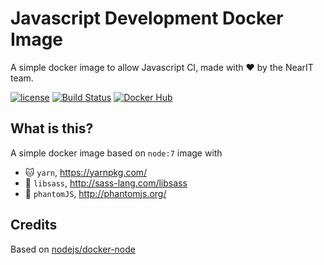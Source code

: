 # Javascript Development Docker Image
A simple docker image to allow Javascript CI, made with :heart: by the NearIT team.

[![license](https://img.shields.io/github/license/mashape/apistatus.svg)](LICENSE)
[![Build Status](https://travis-ci.org/nearit/docker-yarn-sass-phantomjs.svg?branch=master)](https://travis-ci.org/nearit/docker-yarn-sass-phantomjs)
[![Docker Hub](https://img.shields.io/badge/DockerHub-latest-brightgreen.svg)](https://hub.docker.com/r/nearit/docker-yarn-sass-phantomjs/)

What is this?
------
A simple docker image based on ```node:7``` image
with
- :cat: ```yarn```, https://yarnpkg.com/
- :gem: ```libsass```, http://sass-lang.com/libsass
- :ghost: ```phantomJS```, http://phantomjs.org/

Credits
------
Based on [nodejs/docker-node](https://github.com/nodejs/docker-node)
